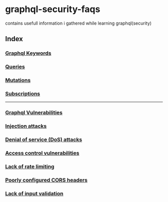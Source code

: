 # graphql-security-faqs
contains usefull information i gathered while learning graphql(security)

## Index

### [Graphql Keywords](keywords.md)
### [Queries](queries.md)
### [Mutations](mutations.md)
### [Subscriptions](subscriptions.md)
---
### [Graphql Vulnerabilities](vulnerabilites.md)
  ### [Injection attacks](injections.md)
  ### [Denial of service (DoS) attacks](dos.md)
  ### [Access control vulnerabilities](access-control.md)
  ### [Lack of rate limiting](rate-limit.md)
  ### [Poorly configured CORS headers](cors.md)  
  ### [Lack of input validation](input-validation.md)
